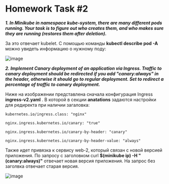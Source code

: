 # Homework Task #2

_**1. In Minikube in namespace kube-system, there are many different pods running. Your task is to figure out who creates them, and who makes sure they are running (restores them after deletion).**_

За это отвечает kubelet. С помощью команды **kubectl describe pod -A** можно увидеть информацию о нужному поду:

![image](https://user-images.githubusercontent.com/72750543/150912571-0558b923-ea63-4951-8435-e2a508d85aa8.png)






_**2. Implement Canary deployment of an application via Ingress. Traffic to canary deployment should be redirected if you add "canary:always" in the header, otherwise it should go to regular deployment. Set to redirect a percentage of traffic to canary deployment.**_

Ниже на изображении представлена сначала конфигурация Ingress **ingress-v2.yaml** . В которой в секции **anatations** задаются настройки для редиректа при наличии загаловка:

    kubernetes.io/ingress.class: "nginx"
    
    nginx.ingress.kubernetes.io/canary: "true"
    
    nginx.ingress.kubernetes.io/canary-by-header: "canary"
    
    nginx.ingress.kubernetes.io/canary-by-header-value: "always"
    
Также идет привязка к сервису web-2,  который связан с новой версией приложения.
По запросу с заголовком curl **$(minikube ip) -H "(canary:always)"** отвечает новая версия приложения.  На запрос без заголвка отвечает старая версия.

![image](https://user-images.githubusercontent.com/72750543/150913593-796e90f9-e76f-4bf6-9bf7-f61ac4832308.png)




